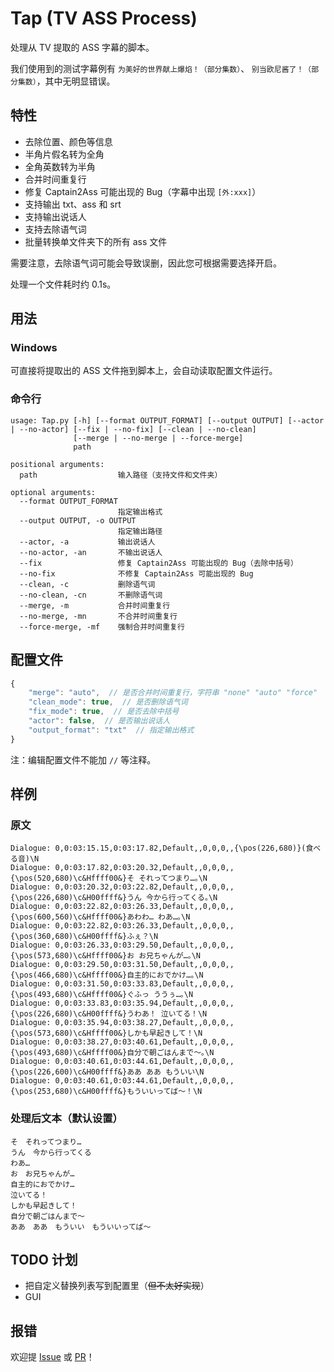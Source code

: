# Tap (TV ASS Process)
处理从 TV 提取的 ASS 字幕的脚本。

我们使用到的测试字幕例有 `为美好的世界献上爆焰！（部分集数）`、 `别当欧尼酱了！（部分集数）`，其中无明显错误。

## 特性
- 去除位置、颜色等信息
- 半角片假名转为全角
- 全角英数转为半角
- 合并时间重复行
- 修复 Captain2Ass 可能出现的 Bug（字幕中出现 `[外:xxx]`）
- 支持输出 txt、ass 和 srt
- 支持输出说话人
- 支持去除语气词
- 批量转换单文件夹下的所有 ass 文件

需要注意，去除语气词可能会导致误删，因此您可根据需要选择开启。

处理一个文件耗时约 0.1s。

## 用法
### Windows
可直接将提取出的 ASS 文件拖到脚本上，会自动读取配置文件运行。

### 命令行
```
usage: Tap.py [-h] [--format OUTPUT_FORMAT] [--output OUTPUT] [--actor | --no-actor] [--fix | --no-fix] [--clean | --no-clean]
              [--merge | --no-merge | --force-merge]
              path

positional arguments:
  path                  输入路径（支持文件和文件夹）

optional arguments:
  --format OUTPUT_FORMAT
                        指定输出格式
  --output OUTPUT, -o OUTPUT
                        指定输出路径
  --actor, -a           输出说话人
  --no-actor, -an       不输出说话人
  --fix                 修复 Captain2Ass 可能出现的 Bug（去除中括号）
  --no-fix              不修复 Captain2Ass 可能出现的 Bug
  --clean, -c           删除语气词
  --no-clean, -cn       不删除语气词
  --merge, -m           合并时间重复行
  --no-merge, -mn       不合并时间重复行
  --force-merge, -mf    强制合并时间重复行
```

## 配置文件
```js
{
	"merge": "auto",  // 是否合并时间重复行，字符串 "none" "auto" "force"
	"clean_mode": true,  // 是否删除语气词
	"fix_mode": true,  // 是否去除中括号
	"actor": false,  // 是否输出说话人
	"output_format": "txt"  // 指定输出格式
}
```
注：编辑配置文件不能加 `//` 等注释。

## 样例
### 原文
```
Dialogue: 0,0:03:15.15,0:03:17.82,Default,,0,0,0,,{\pos(226,680)}(食べる音)\N
Dialogue: 0,0:03:17.82,0:03:20.32,Default,,0,0,0,,{\pos(520,680)\c&Hffff00&}そ それってつまり…｡\N
Dialogue: 0,0:03:20.32,0:03:22.82,Default,,0,0,0,,{\pos(226,680)\c&H00ffff&}うん 今から行ってくる｡\N
Dialogue: 0,0:03:22.82,0:03:26.33,Default,,0,0,0,,{\pos(600,560)\c&Hffff00&}あわわ… わあ…｡\N
Dialogue: 0,0:03:22.82,0:03:26.33,Default,,0,0,0,,{\pos(360,680)\c&H00ffff&}ふぇ？\N
Dialogue: 0,0:03:26.33,0:03:29.50,Default,,0,0,0,,{\pos(573,680)\c&Hffff00&}お お兄ちゃんが…｡\N
Dialogue: 0,0:03:29.50,0:03:31.50,Default,,0,0,0,,{\pos(466,680)\c&Hffff00&}自主的におでかけ…｡\N
Dialogue: 0,0:03:31.50,0:03:33.83,Default,,0,0,0,,{\pos(493,680)\c&Hffff00&}ぐふっ ううぅ…｡\N
Dialogue: 0,0:03:33.83,0:03:35.94,Default,,0,0,0,,{\pos(226,680)\c&H00ffff&}うわあ！ 泣いてる！\N
Dialogue: 0,0:03:35.94,0:03:38.27,Default,,0,0,0,,{\pos(573,680)\c&Hffff00&}しかも早起きして！\N
Dialogue: 0,0:03:38.27,0:03:40.61,Default,,0,0,0,,{\pos(493,680)\c&Hffff00&}自分で朝ごはんまで～｡\N
Dialogue: 0,0:03:40.61,0:03:44.61,Default,,0,0,0,,{\pos(226,600)\c&H00ffff&}ああ ああ もういい\N
Dialogue: 0,0:03:40.61,0:03:44.61,Default,,0,0,0,,{\pos(253,680)\c&H00ffff&}もういいってば～！\N
```
### 处理后文本（默认设置）
```
そ　それってつまり…
うん　今から行ってくる
わあ…
お　お兄ちゃんが…
自主的におでかけ…
泣いてる！
しかも早起きして！
自分で朝ごはんまで～
ああ　ああ　もういい　もういいってば～
```

## TODO 计划
- 把自定义替换列表写到配置里（~~但不太好实现~~）
- GUI

## 报错
欢迎提 [Issue](/issues) 或 [PR](/pulls)！